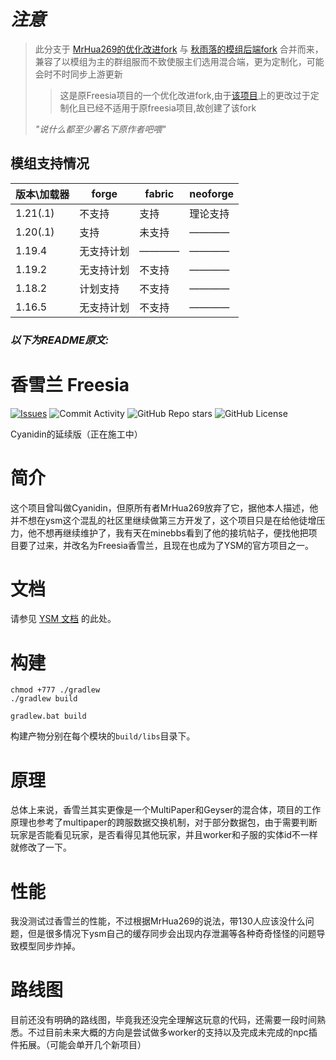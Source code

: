 # ***注意***
> 此分支于 [MrHua269的优化改进fork](https://github.com/ChamomileBaka/Freesia) 与 [秋雨落的模组后端fork](https://github.com/qyl27/Freesia) 合并而来，兼容了以模组为主的群组服而不致使服主们选用混合端，更为定制化，可能会时不时同步上游更新
> > 这是原Freesia项目的一个优化改进fork,由于[该项目](https://github.com/ChamomileBaka/Freesia)上的更改过于定制化且已经不适用于原freesia项目,故创建了该fork
>
> *"说什么都至少署名下原作者吧喂"*

## 模组支持情况

| 版本\加载器 | forge | fabric | neoforge |
| ------- |-------| ------- |----------|
| 1.21(.1) | 不支持   | 支持 | 理论支持     |
| 1.20(.1) | 支持    |  未支持 | ————     |
| 1.19.4 | 无支持计划 | ———— | ————     |
| 1.19.2 | 无支持计划 | 不支持 | ————     |
| 1.18.2 | 计划支持  | 不支持 | ————     |
| 1.16.5 | 无支持计划 | 不支持 | ————     |

### *以下为README原文:*

# 香雪兰 Freesia

[![Issues](https://img.shields.io/github/issues/KikirMeow/Freesia?style=flat-square)](https://github.com/KikirMeow/Freesia/issues)
![Commit Activity](https://img.shields.io/github/commit-activity/w/KikirMeow/Freesia?style=flat-square)
![GitHub Repo stars](https://img.shields.io/github/stars/KikirMeow/Freesia?style=flat-square)
![GitHub License](https://img.shields.io/github/license/KikirMeow/Freesia)

Cyanidin的延续版（正在施工中）

# 简介

这个项目曾叫做Cyanidin，但原所有者MrHua269放弃了它，据他本人描述，他并不想在ysm这个混乱的社区里继续做第三方开发了，这个项目只是在给他徒增压力，他不想再继续维护了，我有天在minebbs看到了他的接坑帖子，便找他把项目要了过来，并改名为Freesia香雪兰，且现在也成为了YSM的官方项目之一。

# 文档
请参见 [YSM 文档](https://ysm.cfpa.team/wiki/freesia-plugin/) 的此处。

# 构建

```shell
chmod +777 ./gradlew
./gradlew build
```

```shell
gradlew.bat build
```

构建产物分别在每个模块的`build/libs`目录下。

# 原理

总体上来说，香雪兰其实更像是一个MultiPaper和Geyser的混合体，项目的工作原理也参考了multipaper的跨服数据交换机制，对于部分数据包，由于需要判断玩家是否能看见玩家，是否看得见其他玩家，并且worker和子服的实体id不一样就修改了一下。

# 性能

我没测试过香雪兰的性能，不过根据MrHua269的说法，带130人应该没什么问题，但是很多情况下ysm自己的缓存同步会出现内存泄漏等各种奇奇怪怪的问题导致模型同步炸掉。

# 路线图

目前还没有明确的路线图，毕竟我还没完全理解这玩意的代码，还需要一段时间熟悉。不过目前未来大概的方向是尝试做多worker的支持以及完成未完成的npc插件拓展。（可能会单开几个新项目）
